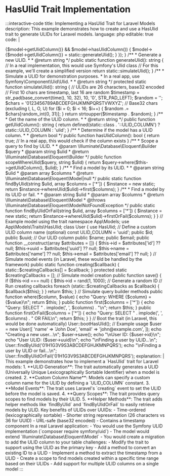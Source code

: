# HasUlid Trait Implementation

:::interactive-code
title: Implementing a HasUlid Trait for Laravel Models
description: This example demonstrates how to create and use a HasUlid trait to generate ULIDs for Laravel models.
language: php
editable: true
code: |
  <?php
  
  namespace App\Models\Traits;
  
  use Illuminate\Database\Eloquent\Model;
  use Symfony\Component\Uid\Ulid;
  
  trait HasUlid {
      /**
       * Boot the trait.
       *
       * @return void
       */
      public static function bootHasUlid() {
          static::creating(function (Model $model) {
              // Only set ULID if it hasn't been set already and the column exists
              if (!$model->{$model->getUlidColumn()} && $model->hasUlidColumn()) {
                  $model->{$model->getUlidColumn()} = static::generateUlid();
              }
          });
      }
      
      /**
       * Generate a new ULID.
       *
       * @return string
       */
      public static function generateUlid(): string {
          // In a real implementation, this would use Symfony's Ulid class
          // For this example, we'll create a simplified version
          return static::simulateUlid();
      }
      
      /**
       * Simulate a ULID for demonstration purposes.
       * In a real app, use Symfony\Component\Uid\Ulid.
       *
       * @return string
       */
      protected static function simulateUlid(): string {
          // ULIDs are 26 characters, base32 encoded
          // First 10 chars are timestamp, last 16 are random
          $timestamp = str_pad(base_convert(time(), 10, 32), 10, '0', STR_PAD_LEFT);
          $random = '';
          $chars = '0123456789ABCDEFGHJKMNPQRSTVWXYZ'; // Base32 chars (excluding I, L, O, U)
          
          for ($i = 0; $i < 16; $i++) {
              $random .= $chars[random_int(0, 31)];
          }
          
          return strtoupper($timestamp . $random);
      }
      
      /**
       * Get the name of the ULID column.
       *
       * @return string
       */
      public function getUlidColumn(): string {
          return defined(static::class . '::ULID_COLUMN') 
              ? static::ULID_COLUMN 
              : 'ulid';
      }
      
      /**
       * Determine if the model has a ULID column.
       *
       * @return bool
       */
      public function hasUlidColumn(): bool {
          return true; // In a real app, this would check if the column exists
      }
      
      /**
       * Scope a query to find by ULID.
       *
       * @param \Illuminate\Database\Eloquent\Builder $query
       * @param string $ulid
       * @return \Illuminate\Database\Eloquent\Builder
       */
      public function scopeWhereUlid($query, string $ulid) {
          return $query->where($this->getUlidColumn(), $ulid);
      }
      
      /**
       * Find a model by its ULID.
       *
       * @param string $ulid
       * @param array $columns
       * @return \Illuminate\Database\Eloquent\Model|null
       */
      public static function findByUlid(string $ulid, array $columns = ['*']) {
          $instance = new static;
          return $instance->whereUlid($ulid)->first($columns);
      }
      
      /**
       * Find a model by its ULID or fail.
       *
       * @param string $ulid
       * @param array $columns
       * @return \Illuminate\Database\Eloquent\Model
       * @throws \Illuminate\Database\Eloquent\ModelNotFoundException
       */
      public static function findByUlidOrFail(string $ulid, array $columns = ['*']) {
          $instance = new static;
          return $instance->whereUlid($ulid)->firstOrFail($columns);
      }
  }
  
  // Example model using the trait
  namespace App\Models;
  
  use App\Models\Traits\HasUlid;
  
  class User {
      use HasUlid;
      
      // Define a custom ULID column name (optional)
      const ULID_COLUMN = 'uuid';
      
      public $id;
      public $uuid; // Our ULID column
      public $name;
      public $email;
      
      public function __construct(array $attributes = []) {
          $this->id = $attributes['id'] ?? null;
          $this->uuid = $attributes['uuid'] ?? null;
          $this->name = $attributes['name'] ?? null;
          $this->email = $attributes['email'] ?? null;
      }
      
      // Simulate model events (in Laravel, these would be handled by the framework)
      public static function creating($callback) {
          static::$creatingCallbacks[] = $callback;
      }
      
      protected static $creatingCallbacks = [];
      
      // Simulate model creation
      public function save() {
          if ($this->id === null) {
              $this->id = rand(1, 1000); // Generate a random ID
              
              // Run creating callbacks
              foreach (static::$creatingCallbacks as $callback) {
                  $callback($this);
              }
          }
          
          return $this;
      }
      
      // Simulate query builder methods
      public function where($column, $value) {
          echo "Query: WHERE {$column} = {$value}\n";
          return $this;
      }
      
      public function first($columns = ['*']) {
          echo "Query: SELECT " . implode(', ', $columns) . "\n";
          return $this;
      }
      
      public function firstOrFail($columns = ['*']) {
          echo "Query: SELECT " . implode(', ', $columns) . " OR FAIL\n";
          return $this;
      }
  }
  
  // Boot the trait (in Laravel, this would be done automatically)
  User::bootHasUlid();
  
  // Example usage
  $user = new User([
      'name' => 'John Doe',
      'email' => 'john@example.com',
  ]);
  
  echo "Creating a new user...\n";
  $user->save();
  
  echo "\nUser ID: {$user->id}\n";
  echo "User ULID: {$user->uuid}\n";
  
  echo "\nFinding a user by ULID...\n";
  User::findByUlid('01H1G3V9S3ABCDEFGHJKMNPQRS');
  
  echo "\nFinding a user by ULID or fail...\n";
  User::findByUlidOrFail('01H1G3V9S3ABCDEFGHJKMNPQRS');
explanation: |
  This example demonstrates how to implement a `HasUlid` trait for Laravel models:
  
  1. **ULID Generation**: The trait automatically generates a ULID (Universally Unique Lexicographically Sortable Identifier) when a model is created.
  
  2. **Custom Column Name**: Models can specify a custom column name for the ULID by defining a `ULID_COLUMN` constant.
  
  3. **Model Events**: The trait uses Laravel's `creating` event to set the ULID before the model is saved.
  
  4. **Query Scopes**: The trait provides query scopes to find models by their ULID.
  
  5. **Helper Methods**: The trait adds helper methods like `findByUlid` and `findByUlidOrFail` to easily retrieve models by ULID.
  
  Key benefits of ULIDs over UUIDs:
  - Time-ordered (lexicographically sortable)
  - Shorter string representation (26 characters vs 36 for UUID)
  - URL-safe (base32 encoded)
  - Contains a timestamp component
  
  In a real Laravel application:
  - You would use the Symfony ULID implementation (`composer require symfony/uid`)
  - The model would extend `Illuminate\Database\Eloquent\Model`
  - You would create a migration to add the ULID column to your table
challenges:
  - Modify the trait to support using the ULID as the primary key
  - Add a method to convert an existing ID to a ULID
  - Implement a method to extract the timestamp from a ULID
  - Create a scope to find models created within a specific time range based on their ULIDs
  - Add support for multiple ULID columns on a single model
:::
